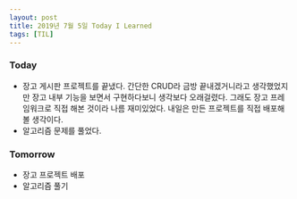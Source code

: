 ```yaml
---
layout: post
title: 2019년 7월 5일 Today I Learned
tags: [TIL]
---
```


### Today
* 장고 게시판 프로젝트를 끝냈다. 간단한 CRUD라 금방 끝내겠거니라고 생각했었지만 장고 내부 기능을 보면서 구현하다보니 생각보다 오래걸렸다. 그래도 장고 프레임워크로 직접 해본 것이라 나름 재미있었다. 내일은 만든 프로젝트를 직접 배포해볼 생각이다.
* 알고리즘 문제를 풀었다. 

### Tomorrow
* 장고 프로젝트 배포
* 알고리즘 풀기